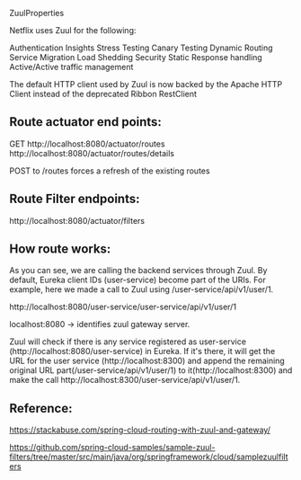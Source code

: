 ZuulProperties


Netflix uses Zuul for the following:

Authentication
Insights
Stress Testing
Canary Testing
Dynamic Routing
Service Migration
Load Shedding
Security
Static Response handling
Active/Active traffic management

The default HTTP client used by Zuul is now backed by the Apache HTTP Client instead of the deprecated Ribbon RestClient


Route actuator end points:
--------------------------
GET
http://localhost:8080/actuator/routes
http://localhost:8080/actuator/routes/details

POST to /routes forces a refresh of the existing routes

Route Filter endpoints:
----------------------
http://localhost:8080/actuator/filters

How route works:    
----------------

As you can see, we are calling the backend services through Zuul. By default, Eureka client IDs (user-service) become part of the URIs. 
For example, here we made a call to Zuul using /user-service/api/v1/user/1. 

http://localhost:8080/user-service/user-service/api/v1/user/1

localhost:8080 -> identifies zuul gateway server.

Zuul will check if there is any service registered as user-service (http://localhost:8080/user-service) in Eureka. 
If it's there, it will get the URL for the user service (http://localhost:8300) and append the remaining original URL part(/user-service/api/v1/user/1) to it(http://localhost:8300) and make the call http://localhost:8300/user-service/api/v1/user/1.


Reference:
----------

https://stackabuse.com/spring-cloud-routing-with-zuul-and-gateway/

https://github.com/spring-cloud-samples/sample-zuul-filters/tree/master/src/main/java/org/springframework/cloud/samplezuulfilters

